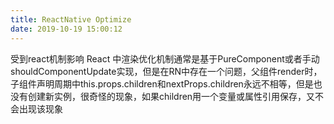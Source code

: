 ```yaml
---
title: ReactNative Optimize
date: 2019-10-19 15:00:12
---
```

受到react机制影响
React 中渲染优化机制通常是基于PureComponent或者手动shouldComponentUpdate实现，但是在RN中存在一个问题，父组件render时，子组件声明周期中this.props.children和nextProps.children永远不相等，但是也没有创建新实例，很奇怪的现象，如果children用一个变量或属性引用保存，又不会出现该现象

